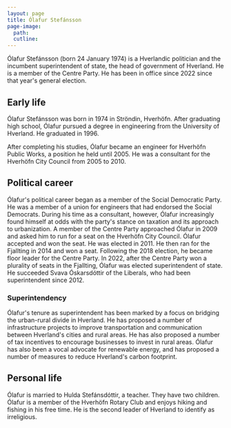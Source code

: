 ```yaml
---
layout: page
title: Ólafur Stefánsson
page-image: 
  path:  
  cutline: 
---
```

Ólafur Stefánsson (born 24 January 1974) is a Hverlandic politician and the incumbent superintendent of state, the head of government of Hverland. He is a member of the Centre Party. He has been in office since 2022 since that year's general election. 
## Early life
Ólafur Stefánsson was born in 1974 in Ströndin, Hverhöfn. After graduating high school, Ólafur pursued a degree in engineering from the University of Hverland. He graduated in 1996.

After completing his studies, Ólafur became an engineer for Hverhöfn Public Works, a position he held until 2005. He was a consultant for the Hverhöfn City Council from 2005 to 2010. 

## Political career
Ólafur's political career began as a member of the Social Democratic Party. He was a member of a union for engineers that had endorsed the Social Democrats. During his time as a consultant, however, Ólafur increasingly found himself at odds with the party's stance on taxation and its approach to urbanization. A member of the Centre Party approached Ólafur in 2009 and asked him to run for a seat on the Hverhöfn City Council. Ólafur accepted and won the seat. He was elected in 2011. He then ran for the Fjallting in 2014 and won a seat. Following the 2018 election, he became floor leader for the Centre Party. In 2022, after the Centre Party won a plurality of seats in the Fjallting, Ólafur was elected superintendent of state. He succeeded Svava Óskarsdóttir of the Liberals, who had been superintendent since 2012.

### Superintendency
Ólafur's tenure as superintendent has been marked by a focus on bridging the urban-rural divide in Hverland. He has proposed a number of infrastructure projects to improve transportation and communication between Hverland's cities and rural areas. He has also proposed a number of tax incentives to encourage businesses to invest in rural areas. Ólafur has also been a vocal advocate for renewable energy, and has proposed a number of measures to reduce Hverland's carbon footprint.

## Personal life
Ólafur is married to Hulda Stefánsdóttir, a teacher. They have two children. Ólafur is a member of the Hverhöfn Rotary Club and enjoys hiking and fishing in his free time. He is the second leader of Hverland to identify as irreligious.




